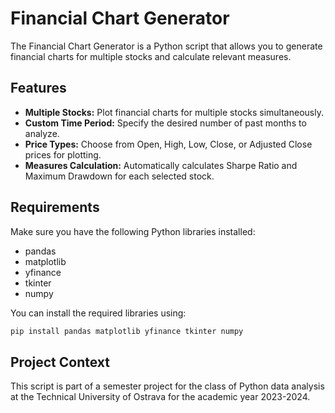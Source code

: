 # Financial Chart Generator

The Financial Chart Generator is a Python script that allows you to generate financial charts for multiple stocks and calculate relevant measures.

## Features

- **Multiple Stocks:** Plot financial charts for multiple stocks simultaneously.
- **Custom Time Period:** Specify the desired number of past months to analyze.
- **Price Types:** Choose from Open, High, Low, Close, or Adjusted Close prices for plotting.
- **Measures Calculation:** Automatically calculates Sharpe Ratio and Maximum Drawdown for each selected stock.

## Requirements

Make sure you have the following Python libraries installed:

- pandas
- matplotlib
- yfinance
- tkinter
- numpy

You can install the required libraries using:

```bash
pip install pandas matplotlib yfinance tkinter numpy
```

## Project Context

This script is part of a semester project for the class of Python data analysis at the Technical University of Ostrava for the academic year 2023-2024.